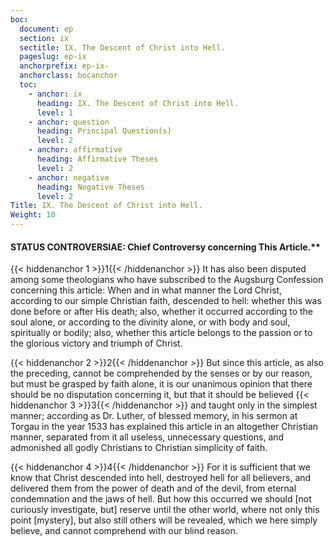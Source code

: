 ```yaml
---
boc:
  document: ep
  section: ix
  sectitle: IX. The Descent of Christ into Hell.
  pageslug: ep-ix
  anchorprefix: ep-ix-
  anchorclass: bocanchor
  toc:
    - anchor: ix
      heading: IX. The Descent of Christ into Hell.
      level: 1
    - anchor: question
      heading: Principal Question(s)
      level: 2
    - anchor: affirmative
      heading: Affirmative Theses
      level: 2
    - anchor: negative
      heading: Negative Theses
      level: 2
Title: IX. The Descent of Christ into Hell.
Weight: 10
---
```


#### STATUS CONTROVERSIAE: Chief Controversy concerning This Article.**

{{< hiddenanchor 1 >}}1{{< /hiddenanchor >}} It has also been disputed among some theologians who have subscribed to the Augsburg Confession concerning this article: When and in what manner the Lord Christ, according to our simple Christian faith, descended to hell: whether this was done before or after His death; also, whether it occurred according to the soul alone, or according to the divinity alone, or with body and soul, spiritually or bodily; also, whether this article belongs to the passion or to the glorious victory and triumph of Christ.

{{< hiddenanchor 2 >}}2{{< /hiddenanchor >}} But since this article, as also the preceding, cannot be comprehended by the senses or by our reason, but must be grasped by faith alone, it is our unanimous opinion that there should be no disputation concerning it, but that it should be believed {{< hiddenanchor 3 >}}3{{< /hiddenanchor >}} and taught only in the simplest manner; according as Dr. Luther, of blessed memory, in his sermon at Torgau in the year 1533 has explained this article in an altogether Christian manner, separated from it all useless, unnecessary questions, and admonished all godly Christians to Christian simplicity of faith.

{{< hiddenanchor 4 >}}4{{< /hiddenanchor >}} For it is sufficient that we know that Christ descended into hell, destroyed hell for all believers, and delivered them from the power of death and of the devil, from eternal condemnation and the jaws of hell. But how this occurred we should [not curiously investigate, but] reserve until the other world, where not only this point [mystery], but also still others will be revealed, which we here simply believe, and cannot comprehend with our blind reason.

